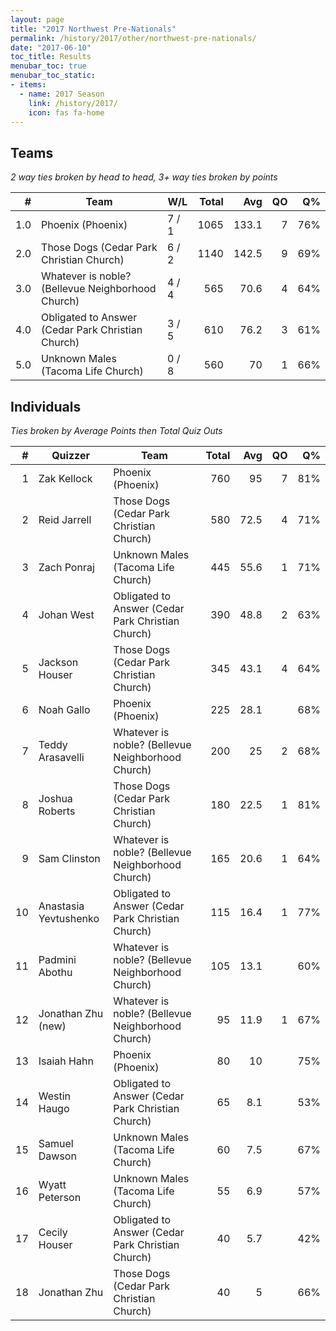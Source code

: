 ```yaml
---
layout: page
title: "2017 Northwest Pre-Nationals"
permalink: /history/2017/other/northwest-pre-nationals/
date: "2017-06-10"
toc_title: Results
menubar_toc: true
menubar_toc_static:
- items:
  - name: 2017 Season
    link: /history/2017/
    icon: fas fa-home
---
```


## Teams

*2 way ties broken by head to head, 3+ way ties broken by points*

|    # | Team                                              | W/L   | Total |   Avg |   QO |   Q% |
| ---: | ------------------------------------------------- | ----- | ----: | ----: | ---: | ---: |
|  1.0 | Phoenix (Phoenix)                                 | 7 / 1 |  1065 | 133.1 |    7 |  76% |
|  2.0 | Those Dogs (Cedar Park Christian Church)          | 6 / 2 |  1140 | 142.5 |    9 |  69% |
|  3.0 | Whatever is noble? (Bellevue Neighborhood Church) | 4 / 4 |   565 |  70.6 |    4 |  64% |
|  4.0 | Obligated to Answer (Cedar Park Christian Church) | 3 / 5 |   610 |  76.2 |    3 |  61% |
|  5.0 | Unknown Males (Tacoma Life Church)                | 0 / 8 |   560 |    70 |    1 |  66% |

## Individuals

*Ties broken by Average Points then Total Quiz Outs*

|    # | Quizzer               | Team                                              | Total |  Avg |   QO |   Q% |
| ---: | --------------------- | ------------------------------------------------- | ----: | ---: | ---: | ---: |
|    1 | Zak Kellock           | Phoenix (Phoenix)                                 |   760 |   95 |    7 |  81% |
|    2 | Reid Jarrell          | Those Dogs (Cedar Park Christian Church)          |   580 | 72.5 |    4 |  71% |
|    3 | Zach Ponraj           | Unknown Males (Tacoma Life Church)                |   445 | 55.6 |    1 |  71% |
|    4 | Johan West            | Obligated to Answer (Cedar Park Christian Church) |   390 | 48.8 |    2 |  63% |
|    5 | Jackson Houser        | Those Dogs (Cedar Park Christian Church)          |   345 | 43.1 |    4 |  64% |
|    6 | Noah Gallo            | Phoenix (Phoenix)                                 |   225 | 28.1 |      |  68% |
|    7 | Teddy Arasavelli      | Whatever is noble? (Bellevue Neighborhood Church) |   200 |   25 |    2 |  68% |
|    8 | Joshua Roberts        | Those Dogs (Cedar Park Christian Church)          |   180 | 22.5 |    1 |  81% |
|    9 | Sam Clinston          | Whatever is noble? (Bellevue Neighborhood Church) |   165 | 20.6 |    1 |  64% |
|   10 | Anastasia Yevtushenko | Obligated to Answer (Cedar Park Christian Church) |   115 | 16.4 |    1 |  77% |
|   11 | Padmini Abothu        | Whatever is noble? (Bellevue Neighborhood Church) |   105 | 13.1 |      |  60% |
|   12 | Jonathan Zhu (new)    | Whatever is noble? (Bellevue Neighborhood Church) |    95 | 11.9 |    1 |  67% |
|   13 | Isaiah Hahn           | Phoenix (Phoenix)                                 |    80 |   10 |      |  75% |
|   14 | Westin Haugo          | Obligated to Answer (Cedar Park Christian Church) |    65 |  8.1 |      |  53% |
|   15 | Samuel Dawson         | Unknown Males (Tacoma Life Church)                |    60 |  7.5 |      |  67% |
|   16 | Wyatt Peterson        | Unknown Males (Tacoma Life Church)                |    55 |  6.9 |      |  57% |
|   17 | Cecily Houser         | Obligated to Answer (Cedar Park Christian Church) |    40 |  5.7 |      |  42% |
|   18 | Jonathan Zhu          | Those Dogs (Cedar Park Christian Church)          |    40 |    5 |      |  66% |


